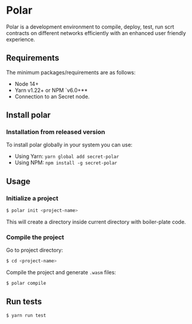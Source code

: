 # Polar

Polar is a development environment to compile, deploy, test, run scrt contracts on different networks efficiently with an enhanced user friendly experience.

## Requirements

The minimum packages/requirements are as follows:
 
- Node 14+
- Yarn v1.22+ or NPM `v6.0+**
- Connection to an Secret node. 

## Install polar

### Installation from released version
To install polar globally in your system you can use:
  - Using Yarn: `yarn global add secret-polar`
  - Using NPM: `npm install -g secret-polar`

## Usage

### Initialize a project

```bash
$ polar init <project-name>
```

This will create a directory <project-name> inside current directory with boiler-plate code.

### Compile the project

Go to project directory:

```bash
$ cd <project-name>
```

Compile the project and generate `.wasm` files:

```bash
$ polar compile
```

## Run tests

```bash
$ yarn run test
```
